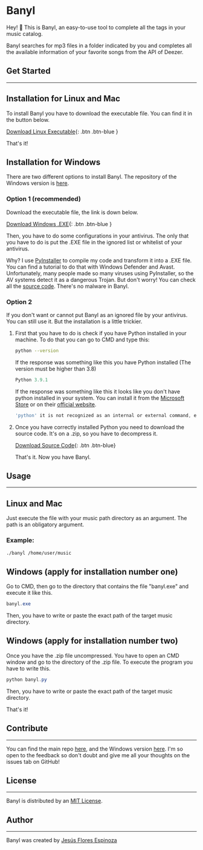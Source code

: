 # Banyl

Hey! 👋 This is Banyl, an easy-to-use tool to complete all the tags in your music catalog.

Banyl searches for mp3 files in a folder indicated by you and completes all the available information of your favorite songs from the API of Deezer.

## Get Started
---

## Installation for Linux and Mac

To install Banyl you have to download the executable file. You can find it in the button below.

[Download Linux Executable](https://github.com/jesus1554/banyl/releases/download/v0.5/banyl){: .btn .btn-blue }

That's it!

## Installation for Windows

There are two different options to install Banyl. The repository of the Windows version is [here](https://github.com/jesus1554/banyl-win).

### Option 1 (recommended)

Download the executable file, the link is down below.

[Download Windows .EXE](https://github.com/jesus1554/banyl-win/releases/download/v0.5/banyl.exe){: .btn .btn-blue }

Then, you have to do some configurations in your antivirus. The only that you have to do is put the .EXE file in the ignored list or whitelist of your antivirus.

Why? I use [PyInstaller](http://www.pyinstaller.org/) to compile my code and transform it into a .EXE file. You can find a tutorial to do that with Windows Defender and Avast. Unfortunately, many people made so many viruses using PyInstaller, so the AV systems detect it as a dangerous Trojan. But don't worry! You can check all the [source code](https://github.com/jesus1554/banyl-win). There's no malware in Banyl.

### Option 2

If you don't want or cannot put Banyl as an ignored file by your antivirus. You can still use it. But the installation is a little trickier.

1. First that you have to do is check if you have Python installed in your machine. To do that you can go to CMD and type this:

    ```bash
    python --version
    ```

    If the response was something like this you have Python installed (The version must be higher than 3.8)

    ```powershell
    Python 3.9.1
    ```

    If the response was something like this it looks like you don't have python installed in your system. You can install it from the [Microsoft Store](https://www.microsoft.com/en-us/p/python-39/9p7qfqmjrfp7) or on their [official website](https://www.python.org/downloads/windows/).

    ```powershell
    'python' it is not recognized as an internal or external command, executable program or batch file.
    ```

2. Once you have correctly installed Python you need to download the source code. It's on a .zip, so you have to decompress it.

    [Download Source Code](https://github.com/jesus1554/banyl-win/archive/v0.5.zip){: .btn .btn-blue}

    That's it. Now you have Banyl.

## Usage
---

## Linux and Mac

Just execute the file with your music path directory as an argument. The path is an obligatory argument.

### Example:

```bash
./banyl /home/user/music
```

## Windows (apply for installation number one)

Go to CMD, then go to the directory that contains the file "banyl.exe" and execute it like this.

```powershell
banyl.exe
```

Then, you have to write or paste the exact path of the target music directory.

## Windows (apply for installation number two)

Once you have the .zip file uncompressed. You have to open an CMD window and go to the directory of the .zip file. To execute the program you have to write this.

```powershell
python banyl.py
```

Then, you have to write or paste the exact path of the target music directory.

That's it!

## Contribute
---

You can find the main repo [here](https://github.com/jesus1554/banyl), and the Windows version [here](https://github.com/jesus1554/banyl-win). I'm so open to the feedback so don't doubt and give me all your thoughts on the issues tab on GitHub!

## License
---

Banyl is distributed by an [MIT License](https://github.com/jesus1554/banyl/tree/master/LICENSE).

## Author
---

Banyl was created by [Jesús Flores Espinoza](https://jesus1554.github.io)
